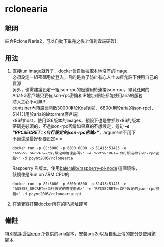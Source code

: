 # rclonearia

## 說明
結合Rclone與aria2，可以自動下載完之後上傳到雲端硬碟!

## 用法
1. 直接run image就行了，docker會自動拉取本地沒有的image  
	必須設定一組密碼用於登入，目的是為了防止有心人士未經允許下使用自己的資源  
	另外，也需建議設定一組json-rpc的密鑰用於連接json-rpc，畢竟任何的AriaNG客戶端只要有json-rpc密鑰和IP地址/網址都能使用aria的服務  
	防人之心不可無\!\!  
	container內預設會開啟3000(用於Koa後端)、6800(用於aria的json-rpc)、51413(用於aria的bittorrent客戶端)  
	x86的host，使用x86版本的images，預設下也是會抓取x86的版本  
	密碼是必須的，不過json-rpc密鑰如果真的不想設定，這句 __*-e "RPCSECRET=<自行設定的json-rpc密鑰>"*__，argument不用下  
	不過還是最好都要設定= =  
	```
	docker run -p 80:3000 -p 6800:6800 -p 51413:51413 -e "ASSESS_SECRET=<自行設定的管理密碼>" -e "RPCSECRET=<自行設定的json-rpc密鑰>" -d poynt2005/rclonearia
	```

	Raspberry Pi版本，使用[balenalib/raspberry-pi-node](https://hub.docker.com/r/balenalib/raspberry-pi-node/) 這個鏡像，  
	該鏡像是Run on ARM CPU的  
	```
	docker run -p 80:3000 -p 6800:6800 -p 51413:51413 -e "ASSESS_SECRET=<自行設定的管理密碼>" -e "RPCSECRET=<自行設定的json-rpc密鑰>" -d poynt2005/rclonearia:rpi
	```

2. 在瀏覽器打開docker所在的IP/網址即可  

## 備註

特別感謝[這個repo](https://github.com/P3TERX/aria2.conf) 所提供的aria腳本，安裝aria2c以及自動上傳的部分是使用該腳本